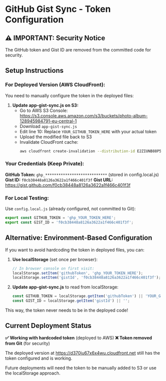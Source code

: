 # GitHub Gist Sync - Token Configuration

## ⚠️ IMPORTANT: Security Notice

The GitHub token and Gist ID are removed from the committed code for security.

## Setup Instructions

### For Deployed Version (AWS CloudFront):

You need to manually configure the token in the deployed files:

1. **Update app-gist-sync.js on S3:**
   - Go to AWS S3 Console: https://s3.console.aws.amazon.com/s3/buckets/photo-album-128945984791-eu-central-1
   - Download `app-gist-sync.js`
   - Edit line 10: Replace `YOUR_GITHUB_TOKEN_HERE` with your actual token
   - Upload the modified file back to S3
   - Invalidate CloudFront cache:
     ```bash
     aws cloudfront create-invalidation --distribution-id E2ZIUNB88P5MH1 --paths "/app-gist-sync.js" --profile personal
     ```

### Your Credentials (Keep Private):

**GitHub Token:** `ghp_****************************` (stored in config.local.js)
**Gist ID:** `f0cb38448a8126a3622a1f466c401f3f`
**Gist URL:** https://gist.github.com/f0cb38448a8126a3622a1f466c401f3f

### For Local Testing:

Use `config.local.js` (already configured, not committed to Git):
```javascript
export const GITHUB_TOKEN = 'ghp_YOUR_TOKEN_HERE';
export const GIST_ID = 'f0cb38448a8126a3622a1f466c401f3f';
```

## Alternative: Environment-Based Configuration

If you want to avoid hardcoding the token in deployed files, you can:

1. **Use localStorage** (set once per browser):
   ```javascript
   // In browser console on first visit:
   localStorage.setItem('githubToken', 'ghp_YOUR_TOKEN_HERE');
   localStorage.setItem('gistId', 'f0cb38448a8126a3622a1f466c401f3f');
   ```

2. **Update app-gist-sync.js** to read from localStorage:
   ```javascript
   const GITHUB_TOKEN = localStorage.getItem('githubToken') || 'YOUR_GITHUB_TOKEN_HERE';
   const GIST_ID = localStorage.getItem('gistId') || '';
   ```

This way, the token never needs to be in the deployed code!

## Current Deployment Status

**✅ Working with hardcoded token** (deployed to AWS)
**❌ Token removed from Git** (for security)

The deployed version at https://d370ju67x6x4wu.cloudfront.net still has the token configured and is working.

Future deployments will need the token to be manually added to S3 or use the localStorage approach.
